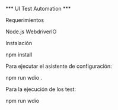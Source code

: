 *** UI Test Automation ***

Requerimientos

Node.js
WebdriverIO

Instalación

npm install 

Para ejecutar el asistente de configuración:

npm run wdio .

Para la ejecución de los test:

npm run wdio